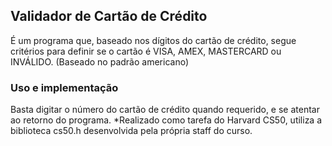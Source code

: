 ## Validador de Cartão de Crédito 

  É um programa que, baseado nos dígitos do cartão de crédito, segue critérios para definir se o cartão é VISA, AMEX, MASTERCARD ou INVÁLIDO. (Baseado no padrão americano)

### Uso e implementação
  Basta digitar o número do cartão de crédito quando requerido, e se atentar ao retorno do programa.
  *Realizado como tarefa do Harvard CS50, utiliza a biblioteca cs50.h desenvolvida pela própria staff do curso.
